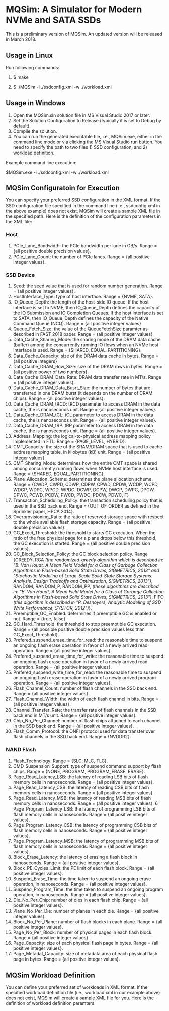 # MQSim: A Simulator for Modern NVMe and SATA SSDs

This is a preliminary version of MQSim. An updated version will be released in March 2018.


## Usage in Linux
Run following commands:
	
1. $ make

2. $ ./MQSim -i ./ssdconfig.xml -w ./workload.xml


## Usage in Windows

1. Open the MQSim.sln solution file in MS Visual Studio 2017 or later.
2. Set the Solution Configuration to Release (typically it is set to Debug by default).
3. Compile the solution.
4. You can run the generated executable file, i.e., MQSim.exe, either in the command line mode or via clicking the MS Visual Studio run button.
You need to specify the path to two files 1) SSD configuration, and 2) workload definition.

Example command line execution:

$MQSim.exe -i ./ssdconfig.xml -w ./workload.xml

## MQSim Configuratoin for Execution

You can specify your preferred SSD configuration in the XML format. If the SSD configuration file specified in the command line (i.e., ssdconfig.xml in the above example) does not exist, MQSim will create a sample XML file in the specified path. Here is the definition of the configuration parameters in the XML file:

### Host
1. PCIe_Lane_Bandwidth: the PCIe bandwidth per lane in GB/s. Range = {all positive double precision values}.
2. PCIe_Lane_Count: the number of PCIe lanes. Range = {all positive integer values}.

### SSD Device
1. Seed: the seed value that is used for random number generation. Range = {all positive integer values}.
2. HostInterface_Type: type of host interface. Range = {NVME, SATA}.
3. IO_Queue_Depth: the length of the host-side IO queue. If the host interface is set to NVME, then IO_Queue_Depth defines the capacity of the IO Submission and IO Completion Queues. If the host interface is set to SATA, then IO_Queue_Depth defines the capacity of the Native Command Queue (NCQ). Range = {all positive integer values}
4. Queue_Fetch_Size: the value of the QueueFetchSize paramter as described in FAST 2018 paper. Range = {all positive integer values}
5. Data_Cache_Sharing_Mode: the sharing mode of the DRAM data cache (buffer) among the concurrently running IO flows when an NVMe host interface is used. Range = {SHARED, EQUAL_PARTITIONING}.
6. Data_Cache_Capacity: size of the DRAM data cache in bytes. Range = {all positive integers}
7. Data_Cache_DRAM_Row_Size: size of the DRAM rows in bytes. Range = {all positive power of two numbers}.
8. Data_Cache_DRAM_Data_Rate: DRAM data transfer rate in MT/s. Range = {all positive integer values}.
9. Data_Cache_DRAM_Data_Busrt_Size: the number of bytes that are transferred in one DRAM burst (it depends on the number of DRAM chips). Range = {all positive integer values}.
10. Data_Cache_DRAM_tRCD: tRCD parameter to access DRAM in the data cache, the is nanoseconds unit. Range = {all positive integer values}.
10. Data_Cache_DRAM_tCL: tCL parameter to access DRAM in the data cache, the is nanoseconds unit. Range = {all positive integer values}.
10. Data_Cache_DRAM_tRP: tRP parameter to access DRAM in the data cache, the is nanoseconds unit. Range = {all positive integer values}.
11. Address_Mapping: the logical-to-physical address mapping policy implemented in FTL. Range = {PAGE_LEVEL, HYBRID}.
12. CMT_Capacity: the size of the SRAM/DRAM space that is used to cache address mapping table, in kilobytes (kB) unit. Range = {all positive integer values}.
13. CMT_Sharing_Mode: determines how the entire CMT space is shared among concurrently running flows when NVMe host interface is used. Range = {SHARED, EQUAL_PARTITIONING}.
14. Plane_Allocation_Scheme: determines the plane allocation scheme. Range = {CWDP, CWPD, CDWP, CDPW, CPWD, CPDW, WCDP, WCPD, WDCP, WDPC, WPCD, WPDC, DCWP, DCPW, DWCP, DWPC, DPCW, DPWC, PCWD, PCDW, PWCD, PWDC, PDCW, PDWC, F}
15. Transaction_Scheduling_Policy: the transaction scheduling policy that is used in the SSD back end. Range = {OUT_OF_ORDER as defined in the Sprinkler paper, HPCA 2014}.
16. Overprovisioning_Ratio: the ratio of reserved storage space with respect to the whole available flash storage capacity. Range = {all positive double precision values}.
17. GC_Exect_Threshold: the threshold to starts GC execution. When the ratio of the free physical page for a plane drops below this threshold, the GC execution is started. Range = {all positive double precision values}.
18. GC_Block_Selection_Policy: the GC block selection policy. Range {GREEDY, 	RGA *(the randomized-greedy algorithm which is described in: "B. Van Houdt, A Mean Field Model for a Class of Garbage Collection Algorithms in Flash-based Solid State Drives, SIGMETRICS, 2013" and "Stochastic Modeling of Large-Scale Solid-State Storage Systems: Analysis, Design Tradeoffs and Optimization, SIGMETRICS, 2013")*, RANDOM, RANDOM_P, RANDOM_PP, *(these algorithms are described in: "B. Van Houdt, A Mean Field Model for a Class of Garbage Collection Algorithms in Flash-based Solid State Drives, SIGMETRICS, 2013")*, FIFO *(this algortihm is described in "P. Desnoyers, Analytic  Modeling  of  SSD Write Performance, SYSTOR, 2012")*}.
19. Preemptible_GC_Enabled: determines if preemptible GC is enabled or not. Range = {true, false}.
20. GC_Hard_Threshold: the threshold to stop preemptible GC execution. Range = {all possible positive double precision values less than GC_Exect_Threshold}.
21. Prefered_suspend_erase_time_for_read: the reasonable time to suspend an ongoing flash erase operation in favor of a newly arrived read operation. Range = {all positive integer values}.
22. Prefered_suspend_erase_time_for_write: the reasonable time to suspend an ongoing flash erase operation in favor of a newly arrived read operation. Range = {all positive integer values}.
23. Prefered_suspend_write_time_for_read: the reasonable time to suspend an ongoing flash erase operation in favor of a newly arrived program operation. Range = {all positive integer values}.
24. Flash_Channel_Count: number of flash channels in the SSD back end. Range = {all positive integer values}.
25. Flash_Channel_Width: the width of each flash channel in bits. Range = {all positive integer values}.
26. Channel_Transfer_Rate: the transfer rate of flash channels in the SSD back end in MT/s unit. Range = {all positive integer values}.
27. Chip_No_Per_Channel: number of flash chips attached to each channel in the SSD back end. Range = {all positive integer values}.
28. Flash_Comm_Protocol: the ONFI protocol used for data transfer over flash channels in the SSD back end. Range = {NVDDR2}.

### NAND Flash

1. Flash_Technology: Range = {SLC, MLC, TLC}.
2. CMD_Suspension_Support: type of suspend command support by flash chips. Range = {NONE, PROGRAM, PROGRAM_ERASE, ERASE}.
3. Page_Read_Latency_LSB: the latency of reading LSB bits of flash memory cells in nanoseconds. Range = {all positive integer values}.
4. Page_Read_Latency_CSB: the latency of reading CSB bits of flash memory cells in nanoseconds. Range = {all positive integer values}.
5. Page_Read_Latency_MSB: the latency of reading MSB bits of flash memory cells in nanoseconds. Range = {all positive integer values}.
6  Page_Program_Latency_LSB: the latency of programming LSB bits of flash memory cells in nanoseconds. Range = {all positive integer values}.
7. Page_Program_Latency_CSB: the latency of programming CSB bits of flash memory cells in nanoseconds. Range = {all positive integer values}.
8. Page_Program_Latency_MSB: the latency of programming MSB bits of flash memory cells in nanoseconds. Range = {all positive integer values}.
9. Block_Erase_Latency: the latency of erasing a flash block in nanoseconds. Range = {all positive integer values}.
10. Block_PE_Cycles_Limit: the PE limit of each flash block. Range = {all positive integer values}.
11. Suspend_Erase_Time: the time taken to suspend an ongoing erase operation, in nanoseconds. Range = {all positive integer values}.
12. Suspend_Program_Time: the time taken to suspend an ongoing program operation, in nanoseconds. Range = {all positive integer values}.
13. Die_No_Per_Chip: number of dies in each flash chip. Range = {all positive integer values}.
14. Plane_No_Per_Die: number of planes in each die. Range = {all positive integer values}.
15. Block_No_Per_Plane: number of flash blocks in each plane. Range = {all positive integer values}.
16. Page_No_Per_Block: number of physical pages in each flash block. Range = {all positive integer values}.
17. Page_Capacity: size of each physical flash page in bytes. Range = {all positive integer values}.
18. Page_Metadat_Capacity: size of metadata area of each physical flash page in bytes. Range = {all positive integer values}.


## MQSim Workload Definition
You can define your preferred set of workloads in XML format. If the specified workload definition file (i.e., workload.xml in our example above) does not exist, MQSim will create a sample XML file for you. Here is the definition of workload definition paramters:















